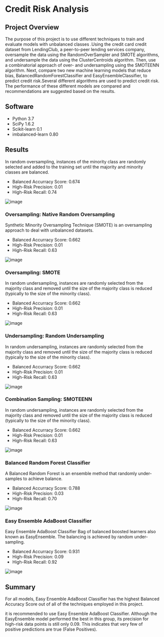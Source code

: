 # Credit Risk Analysis

## Project Overview
The purpose of this project is to use different techniques to train and evaluate models with unbalanced classes .Using the credit card credit dataset from LendingClub, a peer-to-peer lending services company, oversample the data using the RandomOverSampler and SMOTE algorithms, and undersample the data using the ClusterCentroids algorithm. Then,  use a combinatorial approach of over- and undersampling using the SMOTEENN algorithm. Next,  compare two new machine learning models that reduce bias, BalancedRandomForestClassifier and EasyEnsembleClassifier, to predict credit risk.Several different algorithms are used to predict credit risk. The performance of these different models are compared and recommendations are suggested based on the results.

## Software
- Python 3.7
- SciPy 1.6.2
- Scikit-learn 0.1
- imbalanced-learn 0.80


## Results

In random oversampling, instances of the minority class are randomly selected and added to the training set until the majority and minority classes are balanced.

- Balanced Accurracy Score: 0.674
- High-Risk Precision: 0.01
- High-Risk Recall: 0.74

![image](https://github.com/NadaAdem/Credit_Risk_Analysis/blob/main/image/native%20random%20oversampling.png)


### Oversampling: Native Random Oversampling
Synthetic Minority Oversampling Technique (SMOTE) is an oversampling approach to deal with unbalanced datasets.

- Balanced Accurracy Score: 0.662
- High-Risk Precision: 0.01
- High-Risk Recall: 0.63

![image](https://github.com/NadaAdem/Credit_Risk_Analysis/blob/main/image/native%20random%20oversampling.png)

### Oversampling: SMOTE
In random undersampling, instances are randomly selected from the majority class and removed until the size of the majority class is reduced (typically to the size of the minority class).

- Balanced Accurracy Score: 0.662
- High-Risk Precision: 0.01
- High-Risk Recall: 0.63

![image](https://github.com/NadaAdem/Credit_Risk_Analysis/blob/main/image/SOMTE%20Oversampling.png)

### Undersampling: Random Undersampling

In random undersampling, instances are randomly selected from the majority class and removed until the size of the majority class is reduced (typically to the size of the minority class).

- Balanced Accurracy Score: 0.662
- High-Risk Precision: 0.01
- High-Risk Recall: 0.63

![image](https://github.com/NadaAdem/Credit_Risk_Analysis/blob/main/image/undersampling.png)

### Combination Sampling: SMOTEENN
In random undersampling, instances are randomly selected from the majority class and removed until the size of the majority class is reduced (typically to the size of the minority class).

- Balanced Accurracy Score: 0.662
- High-Risk Precision: 0.01
- High-Risk Recall: 0.63

![image](https://github.com/NadaAdem/Credit_Risk_Analysis/blob/main/image/SOMTE%20Oversampling.png)

### Balanced Random Forest Classifier

A Balanced Random Forest is an ensemble method that randomly under-samples to achieve balance.

- Balanced Accurracy Score: 0.788
- High-Risk Precision: 0.03
- High-Risk Recall: 0.70

![image](https://github.com/NadaAdem/Credit_Risk_Analysis/blob/main/image/balanced%20Random.png)

### Easy Ensemble AdaBoost Classifier
Easy Ensemble AdaBoost Classifier
Bag of balanced boosted learners also known as EasyEnsemble. The balancing is achieved by random under-sampling.

- Balanced Accurracy Score: 0.931
- High-Risk Precision: 0.09
- High-Risk Recall: 0.92

![image](https://github.com/NadaAdem/Credit_Risk_Analysis/blob/main/image/Easy%20Ensemble%20AdaBoost.png)

## Summary

For all models, Easy Ensemble AdaBoost Classifier has the highest Balanced Accuracy Score out of all of the techniques employed in this project.

it is recommended to use Easy Ensemble AdaBoost Classifier. Although the EasyEnsemble model performed the best in this group, its precision for high-risk data points is still only 0.09. This indicates that very few of positive predictions are true (False Positives). 
